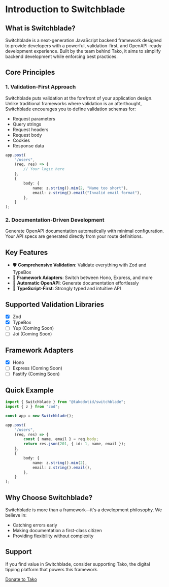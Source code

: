 # Introduction to Switchblade

## What is Switchblade?

Switchblade is a next-generation JavaScript backend framework designed to provide developers with a powerful, validation-first, and OpenAPI-ready development experience. Built by the team behind Tako, it aims to simplify backend development while enforcing best practices.

## Core Principles

### 1. Validation-First Approach

Switchblade puts validation at the forefront of your application design. Unlike traditional frameworks where validation is an afterthought, Switchblade encourages you to define validation schemas for:

- Request parameters
- Query strings
- Request headers
- Request body
- Cookies
- Response data

```typescript
app.post(
    "/users",
    (req, res) => {
        // Your logic here
    },
    {
        body: {
            name: z.string().min(2, "Name too short"),
            email: z.string().email("Invalid email format"),
        },
    }
);
```

### 2. Documentation-Driven Development

Generate OpenAPI documentation automatically with minimal configuration. Your API specs are generated directly from your route definitions.

## Key Features

- 🛡️ **Comprehensive Validation**: Validate everything with Zod and TypeBox
- 🔀 **Framework Adapters**: Switch between Hono, Express, and more
- 📄 **Automatic OpenAPI**: Generate documentation effortlessly
- 🚀 **TypeScript-First**: Strongly typed and intuitive API

## Supported Validation Libraries

- [x] Zod
- [x] TypeBox
- [ ] Yup (Coming Soon)
- [ ] Joi (Coming Soon)

## Framework Adapters

- [x] Hono
- [ ] Express (Coming Soon)
- [ ] Fastify (Coming Soon)

## Quick Example

```typescript
import { Switchblade } from "@takodotid/switchblade";
import { z } from "zod";

const app = new Switchblade();

app.post(
    "/users",
    (req, res) => {
        const { name, email } = req.body;
        return res.json(201, { id: 1, name, email });
    },
    {
        body: {
            name: z.string().min(2),
            email: z.string().email(),
        },
    }
);
```

## Why Choose Switchblade?

Switchblade is more than a framework—it's a development philosophy. We believe in:

- Catching errors early
- Making documentation a first-class citizen
- Providing flexibility without complexity

## Support

If you find value in Switchblade, consider supporting Tako, the digital tipping platform that powers this framework.

[Donate to Tako](https://tako.id/tako)
